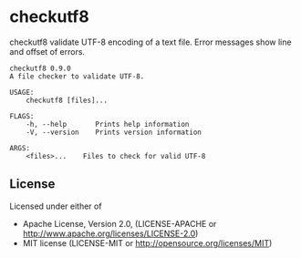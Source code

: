 # checkutf8

checkutf8 validate UTF-8 encoding of a text file. Error messages show line and offset of errors.


```
checkutf8 0.9.0
A file checker to validate UTF-8.

USAGE:
    checkutf8 [files]...

FLAGS:
    -h, --help       Prints help information
    -V, --version    Prints version information

ARGS:
    <files>...    Files to check for valid UTF-8
```

## License

Licensed under either of

* Apache License, Version 2.0, (LICENSE-APACHE or http://www.apache.org/licenses/LICENSE-2.0)
* MIT license (LICENSE-MIT or http://opensource.org/licenses/MIT)
